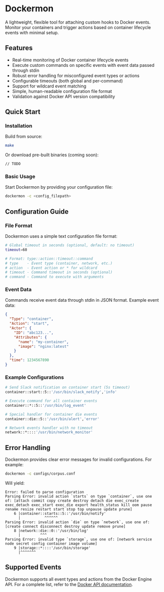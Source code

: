 # Dockermon

A lightweight, flexible tool for attaching custom hooks to Docker events. Monitor your containers and trigger actions based on container lifecycle events with minimal setup.

## Features

- Real-time monitoring of Docker container lifecycle events
- Execute custom commands on specific events with event data passed through stdin
- Robust error handling for misconfigured event types or actions
- Configurable timeouts (both global and per-command)
- Support for wildcard event matching
- Simple, human-readable configuration file format
- Validation against Docker API version compatibility

## Quick Start

### Installation

Build from source:
```bash
make
```

Or download pre-built binaries (coming soon):
```bash
// TODO
```

### Basic Usage

Start Dockermon by providing your configuration file:
```bash
dockermon -c <config_filepath>
```

## Configuration Guide

### File Format

Dockermon uses a simple text configuration file format:

```bash
# Global timeout in seconds (optional, default: no timeout)
timeout=60

# Format: type::action::timeout::command
# type    - Event type (container, network, etc.)
# action  - Event action or * for wildcard
# timeout - Command timeout in seconds (optional)
# command - Command to execute with arguments
```

### Event Data

Commands receive event data through stdin in JSON format. Example event data:

```json
{
  "Type": "container",
  "Action": "start",
  "Actor": {
    "ID": "abc123...",
    "Attributes": {
      "name": "my-container",
      "image": "nginx:latest"
    }
  },
  "time": 1234567890
}
```

### Example Configurations

```bash
# Send Slack notification on container start (5s timeout)
container::start::5::'/usr/bin/slack_notify','info'

# Execute command for all container events
container::*::5::'/usr/bin/log_event'

# Special handler for container die events
container::die::5::'/usr/bin/alert','error'

# Network events handler with no timeout
network::*::::'/usr/bin/network_monitor'
```

## Error Handling

Dockermon provides clear error messages for invalid configurations. For example:

```bash
dockermon -c configs/corpus.conf
```

Will yield:
```
Error: failed to parse configuration
Parsing Error: invalid action `starts` on type `container`, use one of: [attach commit copy create destroy detach die exec_create exec_detach exec_start exec_die export health_status kill oom pause rename resize restart start stop top unpause update prune]
    6 |container::starts::5::'/usr/bin/notify'
      |           ^^^^^^                      
Parsing Error: invalid action `die` on type `network`, use one of: [create connect disconnect destroy update remove prune]
    8 |network::die::0::'/usr/bin/log'
      |         ^^^                   
Parsing Error: invalid type `storage`, use one of: [network service node secret config container image volume]
    9 |storage::*::::'/usr/bin/storage'
      |^^^^^^^
```

## Supported Events

Dockermon supports all event types and actions from the Docker Engine API. For a complete list, refer to the [Docker API documentation](https://docs.docker.com/reference/api/engine/version/v1.47/#tag/System/operation/SystemEvents).

